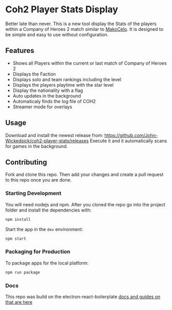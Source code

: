 
# Coh2 Player Stats Display

Better late than never. This is a new tool display the Stats of the players within a Company of Heroes 2 match similar to [MakoCelo](https://github.com/RosboneMako/MakoCelo). It is designed to be simple and easy to use without configuration. 

## Features

- Shows all Players within the current or last match of Company of Heroes 2
- Displays the Faction
- Displays solo and team rankings including the level
- Displays the players playtime with the star level
- Display the nationality with a flag
- Auto updates in the background
- Automaticaly finds the log file of COH2
- Streamer mode for overlays

## Usage

Download and install the newest release from: https://github.com/John-Wickedsick/coh2-player-stats/releases
Execute it and it automatically scans for games in the background.

## Contributing

Fork and clone this repo. Then add your changes and create a pull request to this repo once you are done.

### Starting Development

You will need nodejs and npm. After you cloned the repo go into the project folder and install the dependencies with:

```bash
npm install
```

Start the app in the `dev` environment:

```bash
npm start
```

### Packaging for Production

To package apps for the local platform:

```bash
npm run package
```

### Docs

This repo was build on the electron-react-boilerplate [docs and guides on that are here](https://electron-react-boilerplate.js.org/docs/installation)
